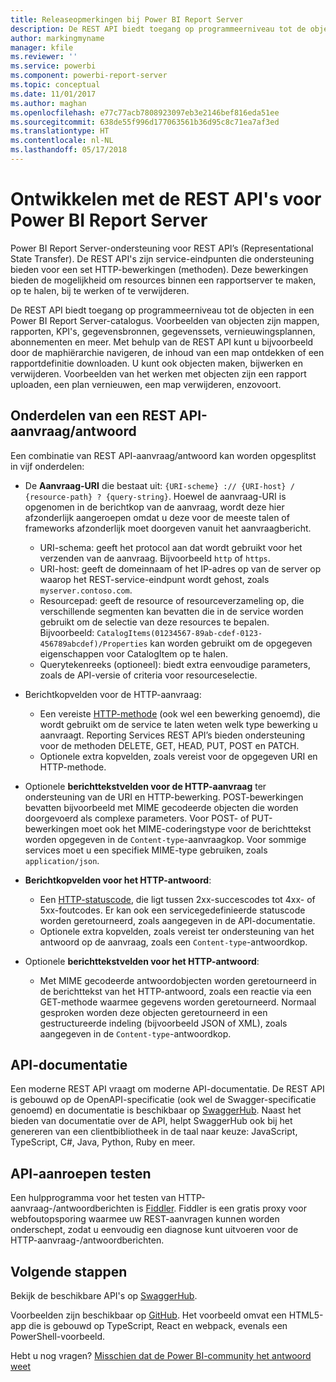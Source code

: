 ```yaml
---
title: Releaseopmerkingen bij Power BI Report Server
description: De REST API biedt toegang op programmeerniveau tot de objecten in een Power BI Report Server-catalogus.
author: markingmyname
manager: kfile
ms.reviewer: ''
ms.service: powerbi
ms.component: powerbi-report-server
ms.topic: conceptual
ms.date: 11/01/2017
ms.author: maghan
ms.openlocfilehash: e77c77acb7808923097eb3e2146bef816eda51ee
ms.sourcegitcommit: 638de55f996d177063561b36d95c8c71ea7af3ed
ms.translationtype: HT
ms.contentlocale: nl-NL
ms.lasthandoff: 05/17/2018
---
```

# <a name="develop-with-the-rest-apis-for-power-bi-report-server"></a>Ontwikkelen met de REST API's voor Power BI Report Server
Power BI Report Server-ondersteuning voor REST API’s (Representational State Transfer). De REST API's zijn service-eindpunten die ondersteuning bieden voor een set HTTP-bewerkingen (methoden). Deze bewerkingen bieden de mogelijkheid om resources binnen een rapportserver te maken, op te halen, bij te werken of te verwijderen.

De REST API biedt toegang op programmeerniveau tot de objecten in een Power BI Report Server-catalogus. Voorbeelden van objecten zijn mappen, rapporten, KPI's, gegevensbronnen, gegevenssets, vernieuwingsplannen, abonnementen en meer. Met behulp van de REST API kunt u bijvoorbeeld door de maphiërarchie navigeren, de inhoud van een map ontdekken of een rapportdefinitie downloaden. U kunt ook objecten maken, bijwerken en verwijderen. Voorbeelden van het werken met objecten zijn een rapport uploaden, een plan vernieuwen, een map verwijderen, enzovoort.

## <a name="components-of-a-rest-api-requestresponse"></a>Onderdelen van een REST API-aanvraag/antwoord
Een combinatie van REST API-aanvraag/antwoord kan worden opgesplitst in vijf onderdelen:

* De **Aanvraag-URI** die bestaat uit: `{URI-scheme} :// {URI-host} / {resource-path} ? {query-string}`. Hoewel de aanvraag-URI is opgenomen in de berichtkop van de aanvraag, wordt deze hier afzonderlijk aangeroepen omdat u deze voor de meeste talen of frameworks afzonderlijk moet doorgeven vanuit het aanvraagbericht.
  
  * URI-schema: geeft het protocol aan dat wordt gebruikt voor het verzenden van de aanvraag. Bijvoorbeeld `http` of `https`.
  * URI-host: geeft de domeinnaam of het IP-adres op van de server op waarop het REST-service-eindpunt wordt gehost, zoals `myserver.contoso.com`.
  * Resourcepad: geeft de resource of resourceverzameling op, die verschillende segmenten kan bevatten die in de service worden gebruikt om de selectie van deze resources te bepalen. Bijvoorbeeld: `CatalogItems(01234567-89ab-cdef-0123-456789abcdef)/Properties` kan worden gebruikt om de opgegeven eigenschappen voor CatalogItem op te halen.
  * Querytekenreeks (optioneel): biedt extra eenvoudige parameters, zoals de API-versie of criteria voor resourceselectie.
* Berichtkopvelden voor de HTTP-aanvraag:
  
  * Een vereiste [HTTP-methode](https://www.w3.org/Protocols/rfc2616/rfc2616-sec9.html) (ook wel een bewerking genoemd), die wordt gebruikt om de service te laten weten welk type bewerking u aanvraagt. Reporting Services REST API’s bieden ondersteuning voor de methoden DELETE, GET, HEAD, PUT, POST en PATCH.
  * Optionele extra kopvelden, zoals vereist voor de opgegeven URI en HTTP-methode.
* Optionele **berichttekstvelden voor de HTTP-aanvraag** ter ondersteuning van de URI en HTTP-bewerking. POST-bewerkingen bevatten bijvoorbeeld met MIME gecodeerde objecten die worden doorgevoerd als complexe parameters. Voor POST- of PUT-bewerkingen moet ook het MIME-coderingstype voor de berichttekst worden opgegeven in de `Content-type`-aanvraagkop. Voor sommige services moet u een specifiek MIME-type gebruiken, zoals `application/json`.
* **Berichtkopvelden voor het HTTP-antwoord**:
  
  * Een [HTTP-statuscode](http://www.w3.org/Protocols/HTTP/HTRESP.html), die ligt tussen 2xx-succescodes tot 4xx- of 5xx-foutcodes. Er kan ook een servicegedefinieerde statuscode worden geretourneerd, zoals aangegeven in de API-documentatie.
  * Optionele extra kopvelden, zoals vereist ter ondersteuning van het antwoord op de aanvraag, zoals een `Content-type`-antwoordkop.
* Optionele **berichttekstvelden voor het HTTP-antwoord**:
  
  * Met MIME gecodeerde antwoordobjecten worden geretourneerd in de berichttekst van het HTTP-antwoord, zoals een reactie via een GET-methode waarmee gegevens worden geretourneerd. Normaal gesproken worden deze objecten geretourneerd in een gestructureerde indeling (bijvoorbeeld JSON of XML), zoals aangegeven in de `Content-type`-antwoordkop.

## <a name="api-documentation"></a>API-documentatie
Een moderne REST API vraagt om moderne API-documentatie. De REST API is gebouwd op de OpenAPI-specificatie (ook wel de Swagger-specificatie genoemd) en documentatie is beschikbaar op [SwaggerHub](https://app.swaggerhub.com/apis/microsoft-rs/PBIRS/2.0). Naast het bieden van documentatie over de API, helpt SwaggerHub ook bij het genereren van een clientbibliotheek in de taal naar keuze: JavaScript, TypeScript, C#, Java, Python, Ruby en meer.

## <a name="testing-api-calls"></a>API-aanroepen testen
Een hulpprogramma voor het testen van HTTP-aanvraag-/antwoordberichten is [Fiddler](http://www.telerik.com/fiddler). Fiddler is een gratis proxy voor webfoutopsporing waarmee uw REST-aanvragen kunnen worden onderschept, zodat u eenvoudig een diagnose kunt uitvoeren voor de HTTP-aanvraag-/antwoordberichten.

## <a name="next-steps"></a>Volgende stappen
Bekijk de beschikbare API's op [SwaggerHub](https://app.swaggerhub.com/apis/microsoft-rs/PBIRS/2.0).

Voorbeelden zijn beschikbaar op [GitHub](https://github.com/Microsoft/Reporting-Services). Het voorbeeld omvat een HTML5-app die is gebouwd op TypeScript, React en webpack, evenals een PowerShell-voorbeeld.

Hebt u nog vragen? [Misschien dat de Power BI-community het antwoord weet](https://community.powerbi.com/)

